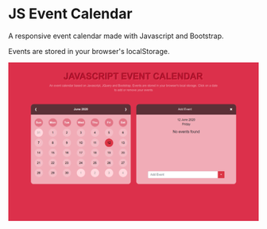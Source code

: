 # JS Event Calendar

A responsive event calendar made with Javascript and Bootstrap.

Events are stored in your browser's localStorage.

![JavaScript Calendar](https://github.com/surajverma/calendar/blob/master/calendar.png?raw=true)

